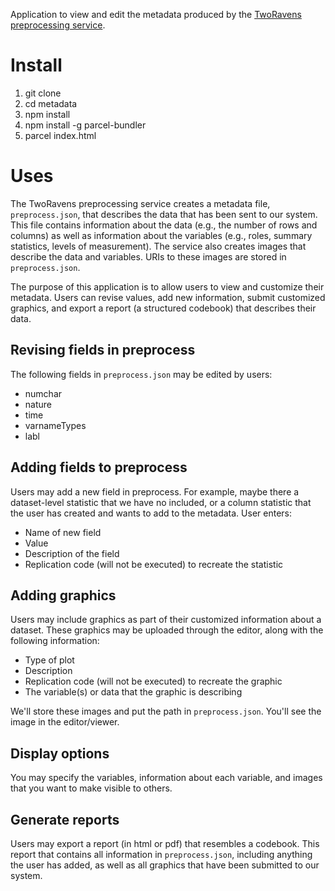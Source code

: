 
Application to view and edit the metadata produced by the [TwoRavens preprocessing service](https://github.com/TwoRavens/raven-metadata-service).

# Install

1. git clone
2. cd metadata
3. npm install
4. npm install -g parcel-bundler
5. parcel index.html

# Uses

The TwoRavens preprocessing service creates a metadata file, `preprocess.json`, that describes the data that has been sent to our system. This file contains information about the data (e.g., the number of rows and columns) as well as information about the variables (e.g., roles, summary statistics, levels of measurement). The service also creates images that describe the data and variables. URIs to these images are stored in `preprocess.json`.

The purpose of this application is to allow users to view and customize their metadata. Users can revise values, add new information, submit customized graphics, and export a report (a structured codebook) that describes their data.

## Revising fields in preprocess

The following fields in `preprocess.json` may be edited by users:
  - numchar
  - nature
  - time
  - varnameTypes
  - labl

## Adding fields to preprocess

Users may add a new field in preprocess. For example, maybe there a dataset-level statistic that we have no included, or a column statistic that the user has created and wants to add to the metadata. User enters:
  - Name of new field
  - Value
  - Description of the field
  - Replication code (will not be executed) to recreate the statistic

## Adding graphics

Users may include graphics as part of their customized information about a dataset. These graphics may be uploaded through the editor, along with the following information:
  - Type of plot
  - Description
  - Replication code (will not be executed) to recreate the graphic
  - The variable(s) or data that the graphic is describing
  
We'll store these images and put the path in `preprocess.json`. You'll see the image in the editor/viewer.

## Display options

You may specify the variables, information about each variable, and images that you want to make visible to others.

## Generate reports

Users may export a report (in html or pdf) that resembles a codebook. This report that contains all information in `preprocess.json`, including anything the user has added, as well as all graphics that have been submitted to our system.
